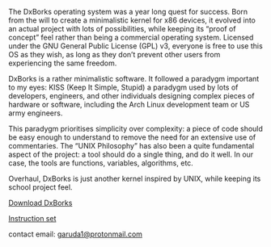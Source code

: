 The DxBorks operating system was a year long quest for success. Born from the will to create a minimalistic kernel for x86 devices, it evolved into an actual project with lots of possibilities, while keeping its “proof of concept” feel rather than being a commercial operating system. Licensed under the GNU General Public License (GPL) v3, everyone is free to use this OS as they wish, as long as they don’t prevent other users from experiencing the same freedom.

DxBorks is a rather minimalistic software. It followed a paradygm important to my eyes: KISS (Keep It Simple, Stupid) a paradygm used by lots of developers, engineers, and other individuals designing complex pieces of hardware or software, including the Arch Linux development team or US army engineers.

This paradygm prioritises simplicity over complexity: a piece of code should be easy enough to understand to remove the need for an extensive use of commentaries. The “UNIX Philosophy” has also been a quite fundamental aspect of the project: a tool should do a single thing, and do it well. In our case, the tools are functions, variables, algorithms, etc.

Overhaul, DxBorks is just another kernel inspired by UNIX, while keeping its school project feel.

[Download DxBorks](https://github.com/DxBorks/DxBorks)

[Instruction set](https://dxborks.github.io/instructions.html)

contact email: garuda1@protonmail.com
